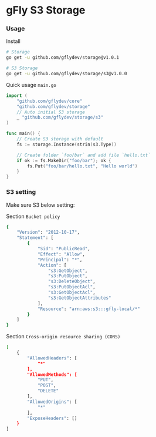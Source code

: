 # gFly S3 Storage

### Usage

Install
```bash
# Storage
go get -u github.com/gflydev/storage@v1.0.1

# S3 Storage
go get -u github.com/gflydev/storage/s3@v1.0.0
```

Quick usage `main.go`
```go
import (
    "github.com/gflydev/core"
    "github.com/gflydev/storage"
    // Auto initial S3 storage
    _ "github.com/gflydev/storage/s3"	
)

func main() {
    // Create S3 storage with default
    fs := storage.Instance(strin(s3.Type))

	// Create folder `foo/bar` and add file `hello.txt`
    if ok := fs.MakeDir("foo/bar"); ok {
        fs.Put("foo/bar/hello.txt", "Hello world")
    }
}
```

### S3 setting

Make sure S3 below setting:

Section `Bucket policy`
```bash
{
    "Version": "2012-10-17",
    "Statement": [
        {
            "Sid": "PublicRead",
            "Effect": "Allow",
            "Principal": "*",
            "Action": [
                "s3:GetObject",
                "s3:PutObject",
                "s3:DeleteObject",
                "s3:PutObjectAcl",
                "s3:GetObjectAcl",
                "s3:GetObjectAttributes"
            ],
            "Resource": "arn:aws:s3:::gfly-local/*"
        }
    ]
}
```

Section `Cross-origin resource sharing (CORS)`

```bash
[
    {
        "AllowedHeaders": [
            "*"
        ],
        "AllowedMethods": [
            "PUT",
            "POST",
            "DELETE"
        ],
        "AllowedOrigins": [
            "*"
        ],
        "ExposeHeaders": []
    }
]
```